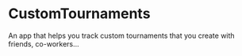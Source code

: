 # CustomTournaments
An app that helps you track custom tournaments that you create with friends, co-workers...
